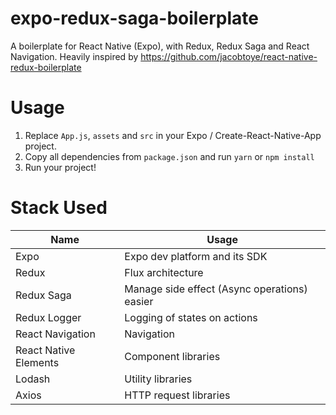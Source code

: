 # expo-redux-saga-boilerplate

A boilerplate for React Native (Expo), with Redux, Redux Saga and React Navigation.
Heavily inspired by https://github.com/jacobtoye/react-native-redux-boilerplate

# Usage

1. Replace `App.js`, `assets` and `src` in your Expo / Create-React-Native-App project.
2. Copy all dependencies from `package.json` and run `yarn` or `npm install`
3. Run your project!

# Stack Used

| Name                  | Usage                                        |                  
| --------------------- | ---------------------------------------------|
| Expo                  | Expo dev platform and its SDK                |
| Redux                 | Flux architecture                            |
| Redux Saga            | Manage side effect (Async operations) easier |
| Redux Logger          | Logging of states on actions                 |
| React Navigation      | Navigation                                   |
| React Native Elements | Component libraries                          |    
| Lodash                | Utility libraries                            |
| Axios                 | HTTP request libraries                       |

